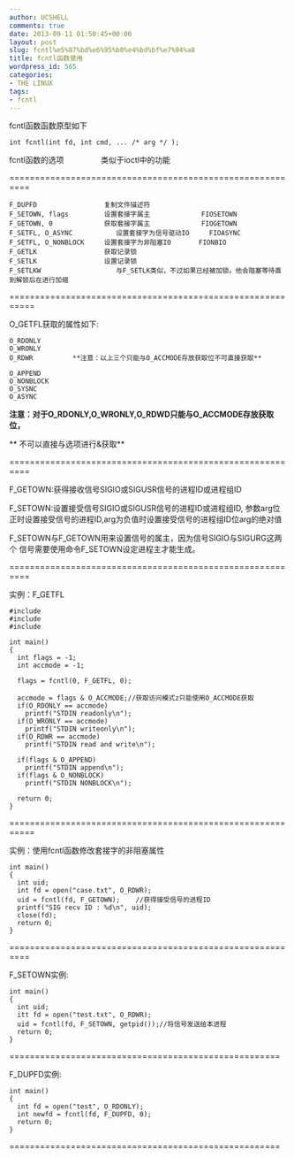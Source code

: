 ```yaml
---
author: UCSHELL
comments: true
date: 2013-09-11 01:50:45+00:00
layout: post
slug: fcntl%e5%87%bd%e6%95%b0%e4%bd%bf%e7%94%a8
title: fcntl函数使用
wordpress_id: 565
categories:
- THE LINUX
tags:
- fcntl
---
```


fcntl函数函数原型如下

	int fcntl(int fd, int cmd, ... /* arg */ );
fcntl函数的选项                 类似于ioctl中的功能


==========================================================
    
    F_DUPFD					复制文件描述符
    F_SETOWN, flags			设置套接字属主				FIOSETOWN
    F_GETOWN, 0				获取套接字属主				FIOGETOWN
    F_SETFL, O_ASYNC	       设置套接字为信号驱动IO	    FIOASYNC
    F_SETFL, O_NONBLOCK		设置套接字为非阻塞IO		  FIONBIO
    F_GETLK					获取记录锁
    F_SETLK					设置记录锁
    F_SETLKW				   与F_SETLK类似，不过如果已经被加锁。他会阻塞等待直到解锁后在进行加缩

===========================================================

O_GETFL获取的属性如下:

    O_RDONLY
    O_WRONLY
    O_RDWR          **注意：以上三个只能与O_ACCMODE存放获取位不可直接获取**
    
    O_APPEND
    O_NONBLOCK
    O_SYSNC
    O_ASYNC

**注意：对于O_RDONLY,O_WRONLY,O_RDWD只能与O_ACCMODE存放获取位，**

** 不可以直接与选项进行&获取**

==========================================================

F_GETOWN:获得接收信号SIGIO或SIGUSR信号的进程ID或进程组ID


F_SETOWN:设置接受信号SIGIO或SIGUSR信号的进程ID或进程组ID,
参数arg位正时设置接受信号的进程ID,arg为负值时设置接受信号的进程组ID位arg的绝对值

F\_SETOWN与F\_GETOWN用来设置信号的属主，因为信号SIGIO与SIGURG这两个
信号需要使用命令F_SETOWN设定进程主才能生成。

==========================================================

实例：F_GETFL

    
     
    #include 
    #include 
    #include 
    
    int main()
    {
      int flags = -1;
      int accmode = -1;
    
      flags = fcntl(0, F_GETFL, 0);
    
      accmode = flags & O_ACCMODE;//获取访问模式z只能使用O_ACCMODE获取
      if(O_RDONLY == accmode)
        printf("STDIN readonly\n");
      if(O_WRONLY == accmode)
        printf("STDIN writeonly\n");
      if(O_RDWR == accmode)
        printf("STDIN read and write\n");
    
      if(flags & O_APPEND)
        printf("STDIN append\n");
      if(flags & O_NONBLOCK)
        printf("STDIN NONBLOCK\n");
    
      return 0;
    }


===========================================================

实例：使用fcntl函数修改套接字的非阻塞属性

    
    int main()
    {
      int uid;
      int fd = open("case.txt", O_RDWR);
      uid = fcntl(fd, F_GETOWN);	//获得接受信号的进程ID
      printf("SIG recv ID : %d\n", uid);
      close(fd);
      return 0;
    }


==========================================================

F_SETOWN实例:

    
      
    int main()
    {
      int uid;
      itt fd = open("test.txt", O_RDWR);
      uid = fcntl(fd, F_SETOWN, getpid());//将信号发送给本进程
      return 0;
    }


=====================================================

F_DUPFD实例:

    
     
    int main()
    {
      int fd = open("test", O_RDONLY);
      int newfd = fcntl(fd, F_DUPFD, 0);
      return 0;
    }


=====================================================
